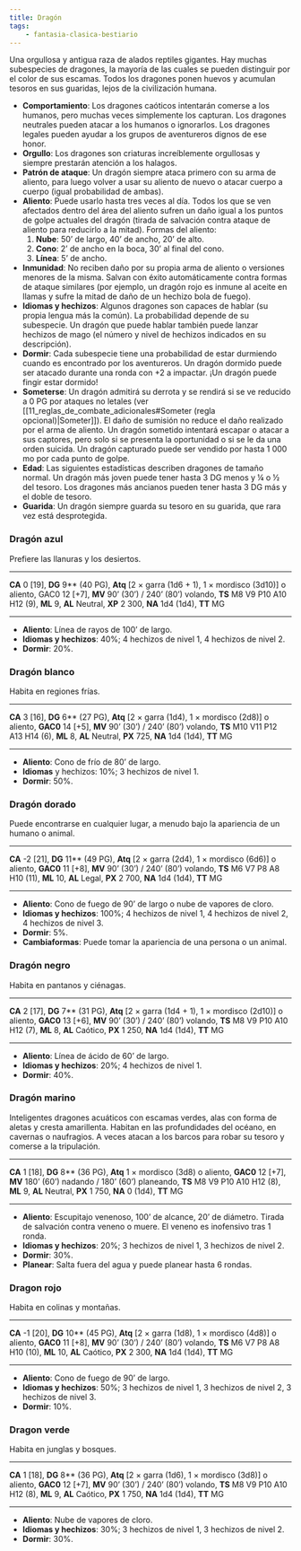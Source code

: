 ```yaml
---
title: Dragón
tags:
    - fantasia-clasica-bestiario
---
```

Una orgullosa y antigua raza de alados reptiles gigantes. Hay muchas subespecies de dragones, la mayoría de las cuales se pueden distinguir por el color de sus escamas. Todos los dragones ponen huevos y acumulan tesoros en sus guaridas, lejos de la civilización humana.

- **Comportamiento**: Los dragones caóticos intentarán comerse a los humanos, pero muchas veces simplemente los capturan. Los dragones neutrales pueden atacar a los humanos o ignorarlos. Los dragones legales pueden ayudar a los grupos de aventureros dignos de ese honor.
- **Orgullo**: Los dragones son criaturas increíblemente orgullosas y siempre prestarán atención a los halagos.
- **Patrón de ataque**: Un dragón siempre ataca primero con su arma de aliento, para luego volver a usar su aliento de nuevo o atacar cuerpo a cuerpo (igual probabilidad de ambas).
- **Aliento**: Puede usarlo hasta tres veces al día. Todos los que se ven afectados dentro del área del aliento sufren un daño igual a los puntos de golpe actuales del dragón (tirada de salvación contra ataque de aliento para reducirlo a la mitad). Formas del aliento:
    1. **Nube**: 50’ de largo, 40’ de ancho, 20’ de alto.
    2. **Cono**: 2’ de ancho en la boca, 30’ al final del cono.
    3. **Línea**: 5’ de ancho.
- **Inmunidad**: No reciben daño por su propia arma de aliento o versiones menores de la misma. Salvan con éxito automáticamente contra formas de ataque similares (por ejemplo, un dragón rojo es inmune al aceite en llamas y sufre la mitad de daño de un hechizo bola de fuego).
- **Idiomas y hechizos**: Algunos dragones son capaces de hablar (su propia lengua más la común). La probabilidad depende de su subespecie. Un dragón que puede hablar también puede lanzar hechizos de mago (el número y nivel de hechizos indicados en su descripción).
- **Dormir**: Cada subespecie tiene una probabilidad de estar durmiendo cuando es encontrado por los aventureros. Un dragón dormido puede ser atacado durante una ronda con +2 a impactar. ¡Un dragón puede fingir estar dormido!
- **Someterse**: Un dragón admitirá su derrota y se rendirá si se ve reducido a 0 PG por ataques no letales (ver [[11_reglas_de_combate_adicionales#Someter (regla opcional)|Someter]]). El daño de sumisión no reduce el daño realizado por el arma de aliento. Un dragón sometido intentará escapar o atacar a sus captores, pero solo si se presenta la oportunidad o si se le da una orden suicida. Un dragón capturado puede ser vendido por hasta 1 000 mo por cada punto de golpe.
- **Edad**: Las siguientes estadísticas describen dragones de tamaño normal. Un dragón más joven puede tener hasta 3 DG menos y ¼ o ½ del tesoro. Los dragones más ancianos pueden tener hasta 3 DG más y el doble de tesoro.
- **Guarida**: Un dragón siempre guarda su tesoro en su guarida, que rara vez está desprotegida.

### Dragón azul
Prefiere las llanuras y los desiertos.
___
**CA** 0 [19], **DG** 9\*\* (40 PG), **Atq** [2 × garra (1d6 + 1), 1 × mordisco (3d10)] o aliento, GAC0 12 [+7], **MV** 90’ (30’) / 240’ (80’) volando, **TS** M8 V9 P10 A10 H12 (9), **ML** 9, **AL** Neutral, **XP** 2 300, **NA** 1d4 (1d4), **TT** MG
___

- **Aliento**: Línea de rayos de 100’ de largo.
- **Idiomas y hechizos**: 40%; 4 hechizos de nivel 1, 4 hechizos de nivel 2.
- **Dormir**: 20%.

### Dragón blanco
Habita en regiones frías.
___
**CA** 3 [16], **DG** 6\*\* (27 PG), **Atq** [2 × garra (1d4), 1 × mordisco (2d8)] o aliento, **GAC0** 14 [+5], **MV** 90’ (30’) / 240’ (80’) volando, **TS** M10 V11 P12 A13 H14 (6), **ML** 8, **AL** Neutral, **PX** 725, **NA** 1d4 (1d4), **TT** MG
___

- **Aliento**: Cono de frío de 80’ de largo.
- **Idiomas** y hechizos: 10%; 3 hechizos de nivel 1.
- **Dormir**: 50%.

### Dragón dorado
Puede encontrarse en cualquier lugar, a menudo bajo la apariencia de un humano o animal.
___
**CA** -2 [21], **DG** 11\*\* (49 PG), **Atq** [2 × garra (2d4), 1 × mordisco (6d6)] o aliento, **GAC0** 11 [+8], **MV** 90’ (30’) / 240’ (80’) volando, **TS** M6 V7 P8 A8 H10 (11), **ML** 10, **AL** Legal, **PX** 2 700, **NA** 1d4 (1d4), **TT** MG
___

- **Aliento**: Cono de fuego de 90’ de largo o nube de vapores de cloro.
- **Idiomas y hechizos**: 100%; 4 hechizos de nivel 1, 4 hechizos de nivel 2, 4 hechizos de nivel 3.
- **Dormir**: 5%.
- **Cambiaformas**: Puede tomar la apariencia de una persona o un animal.

### Dragón negro
Habita en pantanos y ciénagas.
___
**CA** 2 [17], **DG** 7\*\* (31 PG), **Atq** [2 × garra (1d4 + 1), 1 × mordisco (2d10)] o aliento, **GAC0** 13 [+6], **MV** 90’ (30’) / 240’ (80’) volando, **TS** M8 V9 P10 A10 H12 (7), **ML** 8, **AL** Caótico, **PX** 1 250, **NA** 1d4 (1d4), **TT** MG
___

- **Aliento**: Línea de ácido de 60’ de largo.
- **Idiomas y hechizos**: 20%; 4 hechizos de nivel 1.
- **Dormir**: 40%.

### Dragón marino
Inteligentes dragones acuáticos con escamas verdes, alas con forma de aletas y cresta amarillenta. Habitan en las profundidades del océano, en cavernas o naufragios. A veces atacan a los barcos para robar su tesoro y comerse a la tripulación.
___
**CA** 1 [18], **DG** 8\*\* (36 PG), **Atq** 1 × mordisco (3d8) o aliento, **GAC0** 12 [+7], **MV** 180’ (60’) nadando / 180’ (60’) planeando, **TS** M8 V9 P10 A10 H12 (8), **ML** 9, **AL** Neutral, **PX** 1 750, **NA** 0 (1d4), **TT** MG
___

- **Aliento**: Escupitajo venenoso, 100’ de alcance, 20’ de diámetro. Tirada de salvación contra veneno o muere. El veneno es inofensivo tras 1 ronda.
- **Idiomas y hechizos**: 20%; 3 hechizos de nivel 1, 3 hechizos de nivel 2.
- **Dormir**: 30%.
- **Planear**: Salta fuera del agua y puede planear hasta 6 rondas.

### Dragon rojo
Habita en colinas y montañas.
___
**CA** -1 [20], **DG** 10\*\* (45 PG), **Atq** [2 × garra (1d8), 1 × mordisco (4d8)] o aliento, **GAC0** 11 [+8], **MV** 90’ (30’) / 240’ (80’) volando, **TS** M6 V7 P8 A8 H10 (10), **ML** 10, **AL** Caótico, **PX** 2 300, **NA** 1d4 (1d4), **TT** MG
___

- **Aliento**: Cono de fuego de 90’ de largo.
- **Idiomas y hechizos**: 50%; 3 hechizos de nivel 1, 3 hechizos de nivel 2, 3 hechizos de nivel 3.
- **Dormir**: 10%.

### Dragon verde
Habita en junglas y bosques.
___
**CA** 1 [18], **DG** 8\*\* (36 PG), **Atq** [2 × garra (1d6), 1 × mordisco (3d8)] o aliento, **GAC0** 12 [+7], **MV** 90’ (30’) / 240’ (80’) volando, **TS** M8 V9 P10 A10 H12 (8), **ML** 9, **AL** Caótico, **PX** 1 750, **NA** 1d4 (1d4), **TT** MG
___

- **Aliento**: Nube de vapores de cloro.
- **Idiomas y hechizos**: 30%; 3 hechizos de nivel 1, 3 hechizos de nivel 2.
- **Dormir**: 30%.
